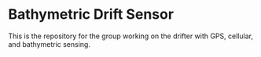 # Bathymetric Drift Sensor
This is the repository for the group working on the drifter with GPS, cellular, and bathymetric sensing. 
